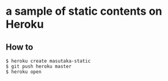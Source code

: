 # a sample of static contents on Heroku

## How to

    $ heroku create masutaka-static
    $ git push heroku master
    $ heroku open
	
